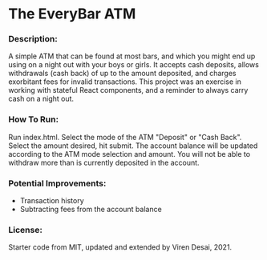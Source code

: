 # The EveryBar ATM

### Description:
A simple ATM that can be found at most bars, and which you might end up using on a night out with your boys or girls. It accepts cash deposits, allows withdrawals (cash back) of up to the amount deposited, and charges exorbitant fees for invalid transactions. This project was an exercise in working with stateful React components, and a reminder to always carry cash on a night out. 

### How To Run: 
Run index.html. Select the mode of the ATM "Deposit" or "Cash Back". Select the amount desired, hit submit. The account balance will be updated according to the ATM mode selection and amount. You will not be able to withdraw more than is currently deposited in the account. 

### Potential Improvements:
- Transaction history
- Subtracting fees from the account balance 

### License: 
Starter code from MIT, updated and extended by Viren Desai, 2021. 
